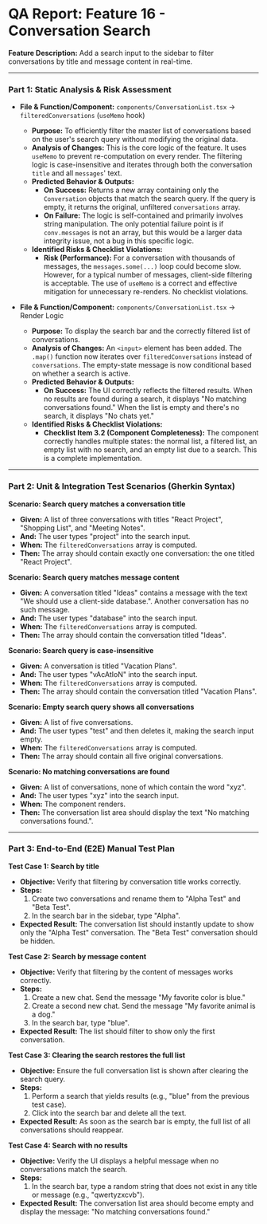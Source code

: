 
# QA Report: Feature 16 - Conversation Search

**Feature Description:** Add a search input to the sidebar to filter conversations by title and message content in real-time.

---

### **Part 1: Static Analysis & Risk Assessment**

*   **File & Function/Component:** `components/ConversationList.tsx` -> `filteredConversations` (`useMemo` hook)
    *   **Purpose:** To efficiently filter the master list of conversations based on the user's search query without modifying the original data.
    *   **Analysis of Changes:** This is the core logic of the feature. It uses `useMemo` to prevent re-computation on every render. The filtering logic is case-insensitive and iterates through both the conversation `title` and all `messages`' text.
    *   **Predicted Behavior & Outputs:**
        *   **On Success:** Returns a new array containing only the `Conversation` objects that match the search query. If the query is empty, it returns the original, unfiltered `conversations` array.
        *   **On Failure:** The logic is self-contained and primarily involves string manipulation. The only potential failure point is if `conv.messages` is not an array, but this would be a larger data integrity issue, not a bug in this specific logic.
    *   **Identified Risks & Checklist Violations:**
        *   **Risk (Performance):** For a conversation with thousands of messages, the `messages.some(...)` loop could become slow. However, for a typical number of messages, client-side filtering is acceptable. The use of `useMemo` is a correct and effective mitigation for unnecessary re-renders. No checklist violations.

*   **File & Function/Component:** `components/ConversationList.tsx` -> Render Logic
    *   **Purpose:** To display the search bar and the correctly filtered list of conversations.
    *   **Analysis of Changes:** An `<input>` element has been added. The `.map()` function now iterates over `filteredConversations` instead of `conversations`. The empty-state message is now conditional based on whether a search is active.
    *   **Predicted Behavior & Outputs:**
        *   **On Success:** The UI correctly reflects the filtered results. When no results are found during a search, it displays "No matching conversations found." When the list is empty and there's no search, it displays "No chats yet."
    *   **Identified Risks & Checklist Violations:**
        *   **Checklist Item 3.2 (Component Completeness):** The component correctly handles multiple states: the normal list, a filtered list, an empty list with no search, and an empty list due to a search. This is a complete implementation.

---

### **Part 2: Unit & Integration Test Scenarios (Gherkin Syntax)**

**Scenario: Search query matches a conversation title**
*   **Given:** A list of three conversations with titles "React Project", "Shopping List", and "Meeting Notes".
*   **And:** The user types "project" into the search input.
*   **When:** The `filteredConversations` array is computed.
*   **Then:** The array should contain exactly one conversation: the one titled "React Project".

**Scenario: Search query matches message content**
*   **Given:** A conversation titled "Ideas" contains a message with the text "We should use a client-side database.". Another conversation has no such message.
*   **And:** The user types "database" into the search input.
*   **When:** The `filteredConversations` array is computed.
*   **Then:** The array should contain the conversation titled "Ideas".

**Scenario: Search query is case-insensitive**
*   **Given:** A conversation is titled "Vacation Plans".
*   **And:** The user types "vAcAtIoN" into the search input.
*   **When:** The `filteredConversations` array is computed.
*   **Then:** The array should contain the conversation titled "Vacation Plans".

**Scenario: Empty search query shows all conversations**
*   **Given:** A list of five conversations.
*   **And:** The user types "test" and then deletes it, making the search input empty.
*   **When:** The `filteredConversations` array is computed.
*   **Then:** The array should contain all five original conversations.

**Scenario: No matching conversations are found**
*   **Given:** A list of conversations, none of which contain the word "xyz".
*   **And:** The user types "xyz" into the search input.
*   **When:** The component renders.
*   **Then:** The conversation list area should display the text "No matching conversations found.".

---

### **Part 3: End-to-End (E2E) Manual Test Plan**

**Test Case 1: Search by title**
*   **Objective:** Verify that filtering by conversation title works correctly.
*   **Steps:**
    1.  Create two conversations and rename them to "Alpha Test" and "Beta Test".
    2.  In the search bar in the sidebar, type "Alpha".
*   **Expected Result:** The conversation list should instantly update to show only the "Alpha Test" conversation. The "Beta Test" conversation should be hidden.

**Test Case 2: Search by message content**
*   **Objective:** Verify that filtering by the content of messages works correctly.
*   **Steps:**
    1.  Create a new chat. Send the message "My favorite color is blue."
    2.  Create a second new chat. Send the message "My favorite animal is a dog."
    3.  In the search bar, type "blue".
*   **Expected Result:** The list should filter to show only the first conversation.

**Test Case 3: Clearing the search restores the full list**
*   **Objective:** Ensure the full conversation list is shown after clearing the search query.
*   **Steps:**
    1.  Perform a search that yields results (e.g., "blue" from the previous test case).
    2.  Click into the search bar and delete all the text.
*   **Expected Result:** As soon as the search bar is empty, the full list of all conversations should reappear.

**Test Case 4: Search with no results**
*   **Objective:** Verify the UI displays a helpful message when no conversations match the search.
*   **Steps:**
    1.  In the search bar, type a random string that does not exist in any title or message (e.g., "qwertyzxcvb").
*   **Expected Result:** The conversation list area should become empty and display the message: "No matching conversations found."
